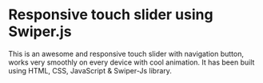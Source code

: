 # Responsive touch slider using Swiper.js

This is an awesome and responsive touch slider with navigation button, works very smoothly on every device with cool animation. It has been built using HTML, CSS, JavaScript & Swiper-Js library.

